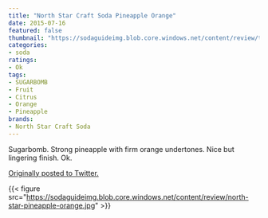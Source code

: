 ```yaml
---
title: "North Star Craft Soda Pineapple Orange"
date: 2015-07-16
featured: false
thumbnail: "https://sodaguideimg.blob.core.windows.net/content/review/thumbs/north-star-pineapple-orange.jpg"
categories:
- soda
ratings:
- Ok
tags:
- SUGARBOMB
- Fruit
- Citrus
- Orange
- Pineapple
brands:
- North Star Craft Soda
---
```


Sugarbomb. Strong pineapple with firm orange undertones. Nice but lingering finish. Ok.

[Originally posted to Twitter.](https://twitter.com/Cavorter/status/621734086445395968)

{{< figure src="https://sodaguideimg.blob.core.windows.net/content/review/north-star-pineapple-orange.jpg" >}}
